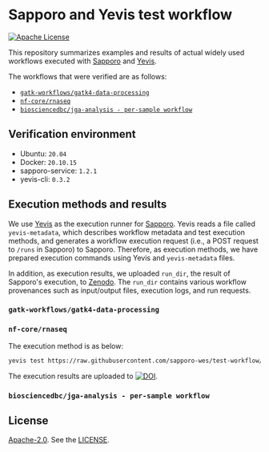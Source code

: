 # Sapporo and Yevis test workflow

[![Apache License](https://img.shields.io/badge/license-Apache%202.0-orange.svg?style=flat&color=important)](http://www.apache.org/licenses/LICENSE-2.0)

This repository summarizes examples and results of actual widely used workflows executed with [Sapporo](https://github.com/sapporo-wes/sapporo) and [Yevis](https://github.com/suecharo/yevis-cli).

The workflows that were verified are as follows:

- [`gatk-workflows/gatk4-data-processing`](https://github.com/gatk-workflows/gatk4-data-processing)
- [`nf-core/rnaseq`](https://github.com/nf-core/rnaseq)
- [`biosciencedbc/jga-analysis - per-sample workflow`](https://github.com/biosciencedbc/jga-analysis/blob/main/per-sample/Workflows/per-sample.cwl)

## Verification environment

- Ubuntu: `20.04`
- Docker: `20.10.15`
- sapporo-service: `1.2.1`
- yevis-cli: `0.3.2`

## Execution methods and results

We use [Yevis](https://github.com/suecharo/yevis-cli) as the execution runner for [Sapporo](https://github.com/sapporo-wes/sapporo).
Yevis reads a file called `yevis-metadata`, which describes workflow metadata and test execution methods, and generates a workflow execution request (i.e., a POST request to `/runs` in Sapporo) to Sapporo.
Therefore, as execution methods, we have prepared execution commands using Yevis and `yevis-metadata` files.

In addition, as execution results, we uploaded `run_dir`, the result of Sapporo's execution, to [Zenodo](https://zenodo.org/).
The `run_dir` contains various workflow provenances such as input/output files, execution logs, and run requests.

### `gatk-workflows/gatk4-data-processing`

### `nf-core/rnaseq`

The execution method is as below:

```bash
yevis test https://raw.githubusercontent.com/sapporo-wes/test-workflow/main/yevis-metadata_nf-core_rnaseq.yml -r ddbj/workflow-registry
```

The execution results are uploaded to [![DOI](https://zenodo.org/badge/DOI/10.5281/zenodo.6534097.svg)](https://doi.org/10.5281/zenodo.6534097).

### `biosciencedbc/jga-analysis - per-sample workflow`

## License

[Apache-2.0](https://www.apache.org/licenses/LICENSE-2.0).
See the [LICENSE](https://github.com/sapporo-wes/test-workflow/blob/main/LICENSE).
